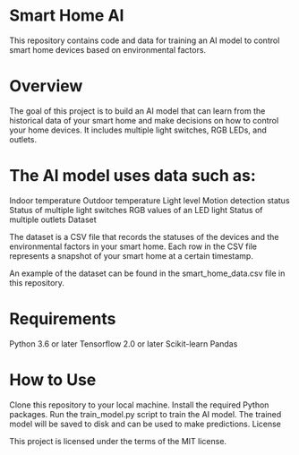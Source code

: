 <h1>Smart Home AI</h1>

This repository contains code and data for training an AI model to control smart home devices based on environmental factors.

# Overview

The goal of this project is to build an AI model that can learn from the historical data of your smart home and make decisions on how to control your home devices. It includes multiple light switches, RGB LEDs, and outlets.

# The AI model uses data such as:

Indoor temperature
Outdoor temperature
Light level
Motion detection status
Status of multiple light switches
RGB values of an LED light
Status of multiple outlets
Dataset

The dataset is a CSV file that records the statuses of the devices and the environmental factors in your smart home. Each row in the CSV file represents a snapshot of your smart home at a certain timestamp.

An example of the dataset can be found in the smart_home_data.csv file in this repository.

# Requirements

Python 3.6 or later
Tensorflow 2.0 or later
Scikit-learn
Pandas

# How to Use

Clone this repository to your local machine.
Install the required Python packages.
Run the train_model.py script to train the AI model.
The trained model will be saved to disk and can be used to make predictions.
License

This project is licensed under the terms of the MIT license.